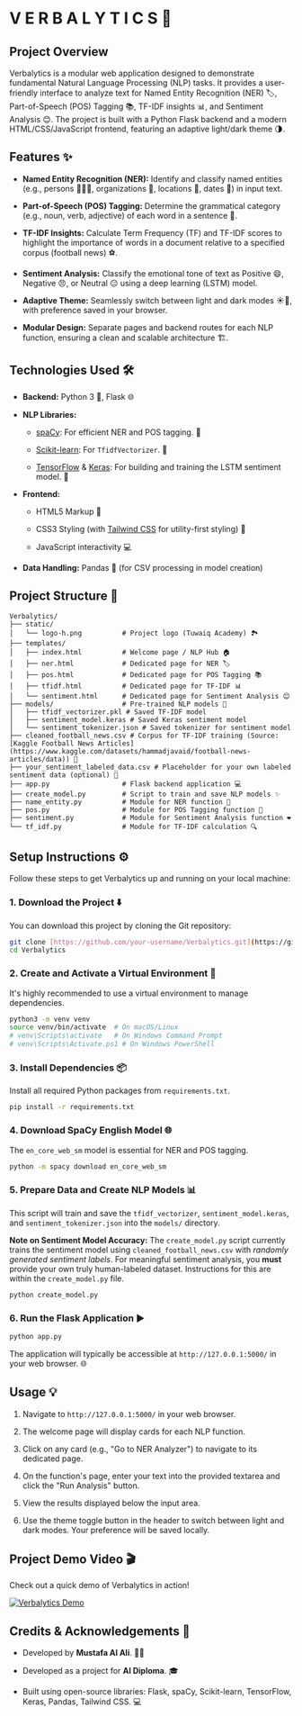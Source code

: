 # V E R B A L Y T I C S 🚀

## Project Overview

Verbalytics is a modular web application designed to demonstrate fundamental Natural Language Processing (NLP) tasks. It provides a user-friendly interface to analyze text for Named Entity Recognition (NER) 🏷️, Part-of-Speech (POS) Tagging 📚, TF-IDF insights 📊, and Sentiment Analysis 😊. The project is built with a Python Flask backend and a modern HTML/CSS/JavaScript frontend, featuring an adaptive light/dark theme 🌗.

## Features ✨

* **Named Entity Recognition (NER):** Identify and classify named entities (e.g., persons 🧑‍🤝‍🧑, organizations 🏢, locations 📍, dates 📅) in input text.

* **Part-of-Speech (POS) Tagging:** Determine the grammatical category (e.g., noun, verb, adjective) of each word in a sentence 📝.

* **TF-IDF Insights:** Calculate Term Frequency (TF) and TF-IDF scores to highlight the importance of words in a document relative to a specified corpus (football news) ⚽.

* **Sentiment Analysis:** Classify the emotional tone of text as Positive 😄, Negative 😠, or Neutral 😐 using a deep learning (LSTM) model.

* **Adaptive Theme:** Seamlessly switch between light and dark modes ☀️🌙, with preference saved in your browser.

* **Modular Design:** Separate pages and backend routes for each NLP function, ensuring a clean and scalable architecture 🏗️.

## Technologies Used 🛠️

* **Backend:** Python 3 🐍, Flask 🌐

* **NLP Libraries:**

    * [spaCy](https://spacy.io/): For efficient NER and POS tagging. 🧠

    * [Scikit-learn](https://scikit-learn.org/): For `TfidfVectorizer`. 🔬

    * [TensorFlow](https://www.tensorflow.org/) & [Keras](https://keras.io/): For building and training the LSTM sentiment model. 🧠

* **Frontend:**

    * HTML5 Markup 📄

    * CSS3 Styling (with [Tailwind CSS](https://tailwindcss.com/) for utility-first styling) 🎨

    * JavaScript interactivity 💻

* **Data Handling:** Pandas 🐼 (for CSV processing in model creation)

## Project Structure 📁

```
Verbalytics/
├── static/
│   └── logo-h.png          # Project logo (Tuwaiq Academy) 🏞️
├── templates/
│   ├── index.html          # Welcome page / NLP Hub 🏠
│   ├── ner.html            # Dedicated page for NER 🏷️
│   ├── pos.html            # Dedicated page for POS Tagging 📚
│   ├── tfidf.html          # Dedicated page for TF-IDF 📊
│   └── sentiment.html      # Dedicated page for Sentiment Analysis 😊
├── models/                 # Pre-trained NLP models 🤖
│   ├── tfidf_vectorizer.pkl # Saved TF-IDF model
│   ├── sentiment_model.keras # Saved Keras sentiment model
│   └── sentiment_tokenizer.json # Saved tokenizer for sentiment model
├── cleaned_football_news.csv # Corpus for TF-IDF training (Source: [Kaggle Football News Articles](https://www.kaggle.com/datasets/hammadjavaid/football-news-articles/data)) 📰
├── your_sentiment_labeled_data.csv # Placeholder for your own labeled sentiment data (optional) 📝
├── app.py                  # Flask backend application 💻
├── create_model.py         # Script to train and save NLP models ✨
├── name_entity.py          # Module for NER function 🧠
├── pos.py                  # Module for POS Tagging function 📜
├── sentiment.py            # Module for Sentiment Analysis function ❤️
└── tf_idf.py               # Module for TF-IDF calculation 🔍
```

## Setup Instructions ⚙️

Follow these steps to get Verbalytics up and running on your local machine:

### 1. Download the Project ⬇️

You can download this project by cloning the Git repository:

```bash
git clone [https://github.com/your-username/Verbalytics.git](https://github.com/your-username/Verbalytics.git) # Replace with your actual repository URL
cd Verbalytics
```

### 2. Create and Activate a Virtual Environment 🐍

It's highly recommended to use a virtual environment to manage dependencies.

```bash
python3 -m venv venv
source venv/bin/activate  # On macOS/Linux
# venv\Scripts\activate   # On Windows Command Prompt
# venv\Scripts\Activate.ps1 # On Windows PowerShell
```

### 3. Install Dependencies 📦

Install all required Python packages from `requirements.txt`.

```bash
pip install -r requirements.txt
```

### 4. Download SpaCy English Model 🌐

The `en_core_web_sm` model is essential for NER and POS tagging.

```bash
python -m spacy download en_core_web_sm
```

### 5. Prepare Data and Create NLP Models 📊

This script will train and save the `tfidf_vectorizer`, `sentiment_model.keras`, and `sentiment_tokenizer.json` into the `models/` directory.

**Note on Sentiment Model Accuracy:** The `create_model.py` script currently trains the sentiment model using `cleaned_football_news.csv` with *randomly generated sentiment labels*. For meaningful sentiment analysis, you **must** provide your own truly human-labeled dataset. Instructions for this are within the `create_model.py` file.

```bash
python create_model.py
```

### 6. Run the Flask Application ▶️

```bash
python app.py
```

The application will typically be accessible at `http://127.0.0.1:5000/` in your web browser. 🌐

## Usage 💡

1.  Navigate to `http://127.0.0.1:5000/` in your web browser.

2.  The welcome page will display cards for each NLP function.

3.  Click on any card (e.g., "Go to NER Analyzer") to navigate to its dedicated page.

4.  On the function's page, enter your text into the provided textarea and click the "Run Analysis" button.

5.  View the results displayed below the input area.

6.  Use the theme toggle button in the header to switch between light and dark modes. Your preference will be saved locally.

## Project Demo Video 🎬

Check out a quick demo of Verbalytics in action!

[![Verbalytics Demo](https://img.youtube.com/vi/TwXtaj8lykU/0.jpg)](https://www.youtube.com/watch?v=TwXtaj8lykU)


## Credits & Acknowledgements 🙏

* Developed by **Mustafa Al Ali**. 🧑‍💻
* Developed as a project for **AI Diploma**. 🎓

* Built using open-source libraries: Flask, spaCy, Scikit-learn, TensorFlow, Keras, Pandas, Tailwind CSS. 💻
